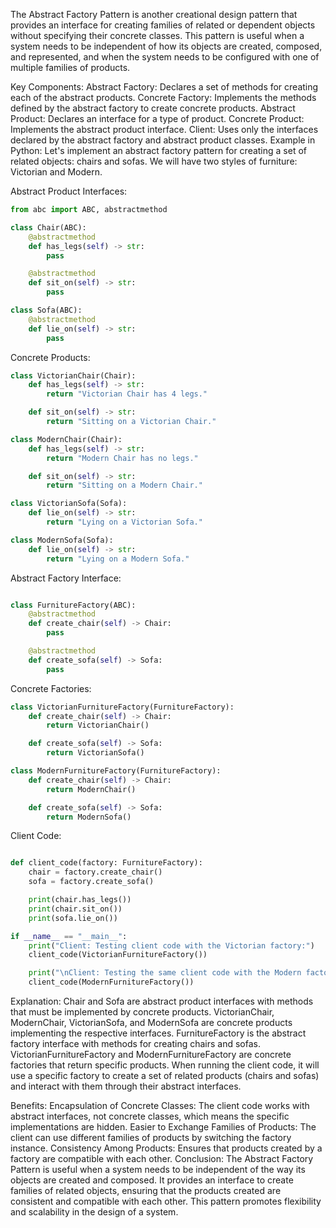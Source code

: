 The Abstract Factory Pattern is another creational design pattern that provides an interface for creating families of related or dependent objects without specifying their concrete classes. This pattern is useful when a system needs to be independent of how its objects are created, composed, and represented, and when the system needs to be configured with one of multiple families of products.

Key Components:
Abstract Factory: Declares a set of methods for creating each of the abstract products.
Concrete Factory: Implements the methods defined by the abstract factory to create concrete products.
Abstract Product: Declares an interface for a type of product.
Concrete Product: Implements the abstract product interface.
Client: Uses only the interfaces declared by the abstract factory and abstract product classes.
Example in Python:
Let's implement an abstract factory pattern for creating a set of related objects: chairs and sofas. We will have two styles of furniture: Victorian and Modern.

Abstract Product Interfaces:

```python
from abc import ABC, abstractmethod

class Chair(ABC):
    @abstractmethod
    def has_legs(self) -> str:
        pass

    @abstractmethod
    def sit_on(self) -> str:
        pass

class Sofa(ABC):
    @abstractmethod
    def lie_on(self) -> str:
        pass
```

Concrete Products:

```python
class VictorianChair(Chair):
    def has_legs(self) -> str:
        return "Victorian Chair has 4 legs."

    def sit_on(self) -> str:
        return "Sitting on a Victorian Chair."

class ModernChair(Chair):
    def has_legs(self) -> str:
        return "Modern Chair has no legs."

    def sit_on(self) -> str:
        return "Sitting on a Modern Chair."

class VictorianSofa(Sofa):
    def lie_on(self) -> str:
        return "Lying on a Victorian Sofa."

class ModernSofa(Sofa):
    def lie_on(self) -> str:
        return "Lying on a Modern Sofa."
```

Abstract Factory Interface:

```python

class FurnitureFactory(ABC):
    @abstractmethod
    def create_chair(self) -> Chair:
        pass

    @abstractmethod
    def create_sofa(self) -> Sofa:
        pass
```

Concrete Factories:

```python
class VictorianFurnitureFactory(FurnitureFactory):
    def create_chair(self) -> Chair:
        return VictorianChair()

    def create_sofa(self) -> Sofa:
        return VictorianSofa()

class ModernFurnitureFactory(FurnitureFactory):
    def create_chair(self) -> Chair:
        return ModernChair()

    def create_sofa(self) -> Sofa:
        return ModernSofa()
```

Client Code:

```python

def client_code(factory: FurnitureFactory):
    chair = factory.create_chair()
    sofa = factory.create_sofa()

    print(chair.has_legs())
    print(chair.sit_on())
    print(sofa.lie_on())

if __name__ == "__main__":
    print("Client: Testing client code with the Victorian factory:")
    client_code(VictorianFurnitureFactory())

    print("\nClient: Testing the same client code with the Modern factory:")
    client_code(ModernFurnitureFactory())
```

Explanation:
Chair and Sofa are abstract product interfaces with methods that must be implemented by concrete products.
VictorianChair, ModernChair, VictorianSofa, and ModernSofa are concrete products implementing the respective interfaces.
FurnitureFactory is the abstract factory interface with methods for creating chairs and sofas.
VictorianFurnitureFactory and ModernFurnitureFactory are concrete factories that return specific products.
When running the client code, it will use a specific factory to create a set of related products (chairs and sofas) and interact with them through their abstract interfaces.

Benefits:
Encapsulation of Concrete Classes: The client code works with abstract interfaces, not concrete classes, which means the specific implementations are hidden.
Easier to Exchange Families of Products: The client can use different families of products by switching the factory instance.
Consistency Among Products: Ensures that products created by a factory are compatible with each other.
Conclusion:
The Abstract Factory Pattern is useful when a system needs to be independent of the way its objects are created and composed. It provides an interface to create families of related objects, ensuring that the products created are consistent and compatible with each other. This pattern promotes flexibility and scalability in the design of a system.
